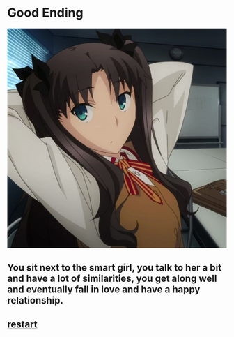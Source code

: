 # Good Ending
![image](../img/smart.png)
## You sit next to the smart girl, you talk to her a bit and have a lot of similarities, you get along well and eventually fall in love and have a happy relationship.
## [restart](../README.md)
